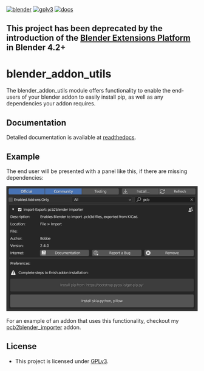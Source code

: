 [![blender](https://img.shields.io/badge/blender-3.4.0-orange)](https://www.blender.org/)
[![gplv3](https://img.shields.io/badge/license-GPLv3-lightgrey)](https://www.gnu.org/licenses/gpl-3.0.txt)
[![docs](https://readthedocs.org/projects/blender-addon-utils/badge/?version=latest)](https://blender-addon-utils.readthedocs.io/en/latest/?badge=latest)

## This project has been deprecated by the introduction of the [Blender Extensions Platform](https://docs.blender.org/manual/en/latest/advanced/extensions/index.html) in Blender 4.2+

# blender_addon_utils

The blender_addon_utils module offers functionality to enable the end-users of your blender
addon to easily install pip, as well as any dependencies your addon requires.

## Documentation

Detailed documentation is available at [readthedocs](https://blender-addon-utils.readthedocs.io/en/latest/).

## Example

The end user will be presented with a panel like this, if there are missing dependencies:

<img src="docs/images/addon_prefs.png"/>

For an example of an addon that uses this functionality, checkout my
[pcb2blender_importer](https://github.com/30350n/pcb2blender/tree/master/pcb2blender_importer)
addon.

## License

- This project is licensed under
  [GPLv3](https://github.com/30350n/blender_addon_utils/blob/master/LICENSE).
